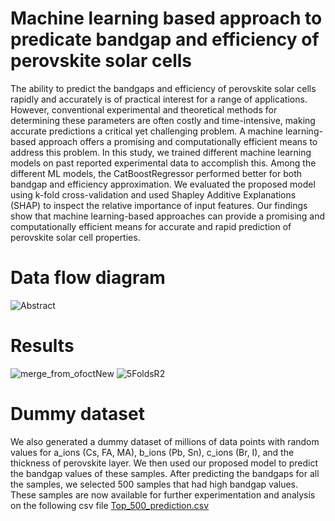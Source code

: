 # Machine learning based approach to predicate bandgap and efficiency of perovskite solar cells

The ability to predict the bandgaps and efficiency of perovskite solar cells rapidly and accurately is of practical interest for a range of applications. However, conventional experimental and theoretical methods for determining these parameters are often costly and time-intensive, making accurate predictions a critical yet challenging problem. A machine learning-based approach offers a promising and computationally efficient means to address this problem. In this study, we trained different machine learning models on past reported experimental data to accomplish this. Among the different ML models, the CatBoostRegressor performed better for both bandgap and efficiency approximation. We evaluated the proposed model using k-fold cross-validation and used Shapley Additive Explanations (SHAP) to inspect the relative importance of input features. Our findings show that machine learning-based approaches can provide a promising and computationally efficient means for accurate and rapid prediction of perovskite solar cell properties.

# Data flow diagram
![Abstract](https://user-images.githubusercontent.com/94437138/236134410-b1a78779-1bb7-48c3-97f1-a6f561c68abf.png)

# Results 
![merge_from_ofoctNew](https://user-images.githubusercontent.com/94437138/236134654-7b1f07ba-cd90-469e-b035-7bb27d6cc4a7.jpg)
![5FoldsR2](https://user-images.githubusercontent.com/94437138/236134681-ffb5a061-edce-4225-94f3-bf83d5cc5ac1.png)

# Dummy dataset
We also generated a dummy dataset of millions of data points with random values for a_ions (Cs, FA, MA), b_ions (Pb, Sn), c_ions (Br, I), and the thickness of perovskite layer. We then used our proposed model to predict the bandgap values of these samples. After predicting the bandgaps for all the samples, we selected 500 samples that had high bandgap values. These samples are now available for further experimentation and analysis on the following csv file
[Top_500_prediction.csv](https://github.com/AsadKhanJBNU/perovskite_bandgap_and_efficiency/files/11394564/Top_500_prediction.csv)
